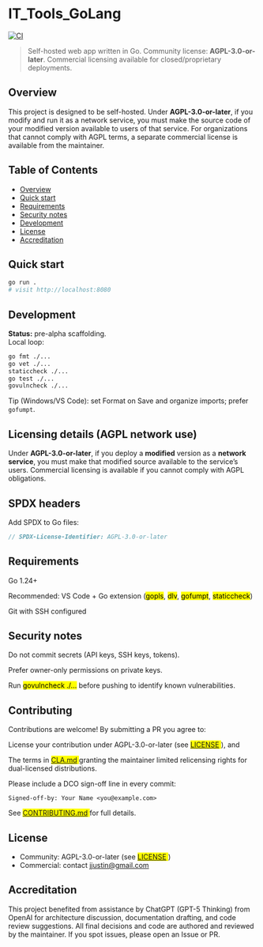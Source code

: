 # IT_Tools_GoLang

[![CI](https://github.com/jsdraven/IT_Tools_GoLang/actions/workflows/ci.yml/badge.svg)](https://github.com/jsdraven/IT_Tools_GoLang/actions/workflows/ci.yml)

> Self-hosted web app written in Go. Community license: **AGPL-3.0-or-later**. Commercial licensing available for closed/proprietary deployments.

## Overview
This project is designed to be self-hosted. Under **AGPL-3.0-or-later**, if you modify and run it as a network service, you must make the source code of your modified version available to users of that service. For organizations that cannot comply with AGPL terms, a separate commercial license is available from the maintainer.

## Table of Contents
- [Overview](#overview)
- [Quick start](#quick-start)
- [Requirements](#requirements)
- [Security notes](#security-notes)
- [Development](#development)
- [License](#license)
- [Accreditation](#accreditation)


## Quick start
```bash
go run .
# visit http://localhost:8080
```

## Development
**Status:** pre-alpha scaffolding.  
Local loop:
```bash
go fmt ./...
go vet ./...
staticcheck ./...
go test ./...
govulncheck ./...
```
Tip (Windows/VS Code): set Format on Save and organize imports; prefer `gofumpt`.

## Licensing details (AGPL network use)
Under **AGPL-3.0-or-later**, if you deploy a **modified** version as a **network service**, you must make that modified source available to the service’s users. Commercial licensing is available if you cannot comply with AGPL obligations.

## SPDX headers
Add SPDX to Go files:
```go
// SPDX-License-Identifier: AGPL-3.0-or-later
```

## Requirements
Go 1.24+

Recommended: VS Code + Go extension (<mark>gopls</mark>, <mark>dlv</mark>, <mark>gofumpt</mark>, <mark>staticcheck</mark>)

Git with SSH configured

## Security notes
Do not commit secrets (API keys, SSH keys, tokens).

Prefer owner-only permissions on private keys.

Run <mark>govulncheck ./...</mark> before pushing to identify known vulnerabilities.

## Contributing
Contributions are welcome! By submitting a PR you agree to:

License your contribution under AGPL-3.0-or-later (see <mark> [LICENSE](LICENSE.md) </mark>), and

The terms in <mark> [CLA.md](CLA.md) </mark> granting the maintainer limited relicensing rights for dual-licensed distributions.

Please include a DCO sign-off line in every commit:
```Git
Signed-off-by: Your Name <you@example.com>
```
See <mark> [CONTRIBUTING.md](CONTRIBUTING.md) </mark> for full details.

## License
*    Community: AGPL-3.0-or-later (see <mark> [LICENSE](LICENSE.md) </mark>)
*    Commercial: contact [jjustin@gmail.com](mailto:jjustin@gmail.com)

## Accreditation
This project benefited from assistance by ChatGPT (GPT-5 Thinking) from OpenAI for architecture discussion, documentation drafting, and code review suggestions. All final decisions and code are authored and reviewed by the maintainer. If you spot issues, please open an Issue or PR.
